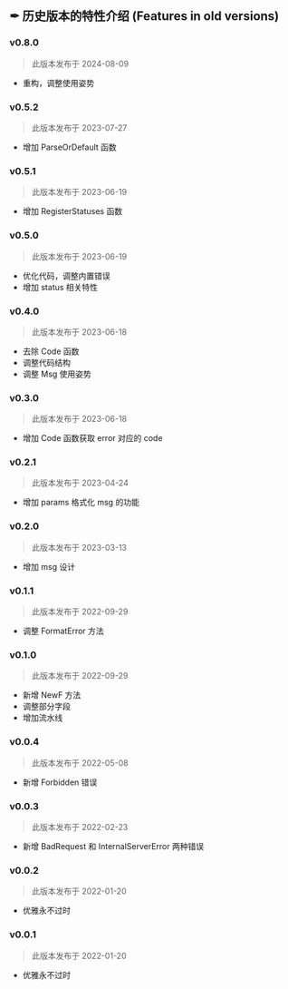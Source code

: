 ## ✒ 历史版本的特性介绍 (Features in old versions)

### v0.8.0

> 此版本发布于 2024-08-09

* 重构，调整使用姿势

### v0.5.2

> 此版本发布于 2023-07-27

* 增加 ParseOrDefault 函数

### v0.5.1

> 此版本发布于 2023-06-19

* 增加 RegisterStatuses 函数

### v0.5.0

> 此版本发布于 2023-06-19

* 优化代码，调整内置错误
* 增加 status 相关特性

### v0.4.0

> 此版本发布于 2023-06-18

* 去除 Code 函数
* 调整代码结构
* 调整 Msg 使用姿势

### v0.3.0

> 此版本发布于 2023-06-18

* 增加 Code 函数获取 error 对应的 code

### v0.2.1

> 此版本发布于 2023-04-24

* 增加 params 格式化 msg 的功能

### v0.2.0

> 此版本发布于 2023-03-13

* 增加 msg 设计

### v0.1.1

> 此版本发布于 2022-09-29

* 调整 FormatError 方法

### v0.1.0

> 此版本发布于 2022-09-29

* 新增 NewF 方法
* 调整部分字段
* 增加流水线

### v0.0.4

> 此版本发布于 2022-05-08

* 新增 Forbidden 错误

### v0.0.3

> 此版本发布于 2022-02-23

* 新增 BadRequest 和 InternalServerError 两种错误

### v0.0.2

> 此版本发布于 2022-01-20

* 优雅永不过时

### v0.0.1

> 此版本发布于 2022-01-20

* 优雅永不过时